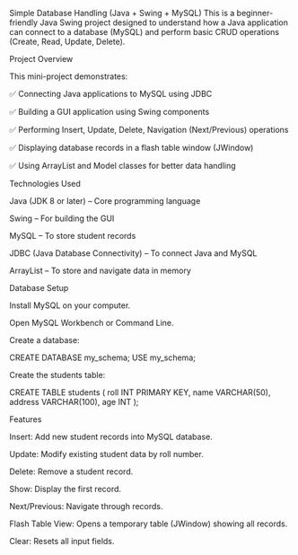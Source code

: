 Simple Database Handling (Java + Swing + MySQL)
This is a beginner-friendly Java Swing project designed to understand how a Java application can connect to a database (MySQL) and perform basic CRUD operations (Create, Read, Update, Delete).

Project Overview

This mini-project demonstrates:

✅ Connecting Java applications to MySQL using JDBC

✅ Building a GUI application using Swing components

✅ Performing Insert, Update, Delete, Navigation (Next/Previous) operations

✅ Displaying database records in a flash table window (JWindow)

✅ Using ArrayList and Model classes for better data handling




Technologies Used

Java (JDK 8 or later) – Core programming language

Swing – For building the GUI

MySQL – To store student records

JDBC (Java Database Connectivity) – To connect Java and MySQL

ArrayList – To store and navigate data in memory


Database Setup

Install MySQL on your computer.

Open MySQL Workbench or Command Line.

Create a database:

CREATE DATABASE my_schema;
USE my_schema;

Create the students table:

CREATE TABLE students (
    roll INT PRIMARY KEY,
    name VARCHAR(50),
    address VARCHAR(100),
    age INT
);


Features

Insert: Add new student records into MySQL database.

Update: Modify existing student data by roll number.

Delete: Remove a student record.

Show: Display the first record.

Next/Previous: Navigate through records.

Flash Table View: Opens a temporary table (JWindow) showing all records.

Clear: Resets all input fields.
